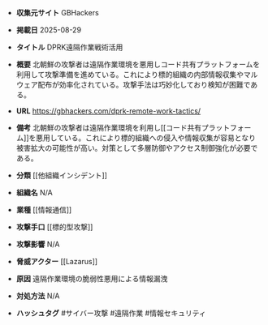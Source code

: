 - **収集元サイト**
GBHackers

- **掲載日**
2025-08-29

- **タイトル**
DPRK遠隔作業戦術活用

- **概要**
北朝鮮の攻撃者は遠隔作業環境を悪用しコード共有プラットフォームを利用して攻撃準備を進めている。これにより標的組織の内部情報収集やマルウェア配布が効率化されている。攻撃手法は巧妙化しており検知が困難である。

- **URL**
https://gbhackers.com/dprk-remote-work-tactics/

- **備考**
北朝鮮の攻撃者は遠隔作業環境を利用し[[コード共有プラットフォーム]]を悪用している。これにより標的組織への侵入や情報収集が容易となり被害拡大の可能性が高い。対策として多層防御やアクセス制御強化が必要である。

- **分類**
[[他組織インシデント]]

- **組織名**
N/A

- **業種**
[[情報通信]]

- **攻撃手口**
[[標的型攻撃]]

- **攻撃影響**
N/A

- **脅威アクター**
[[Lazarus]]

- **原因**
遠隔作業環境の脆弱性悪用による情報漏洩

- **対処方法**
N/A

- **ハッシュタグ**
#サイバー攻撃 #遠隔作業 #情報セキュリティ
